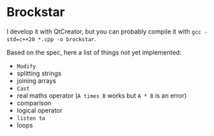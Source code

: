 Brockstar
=========

I develop it with QtCreator, but you can probably compile it with `gcc -std=c++20 *.cpp -o brockstar`.

Based on the spec, here a list of things not yet implemented:
* `Modify`
* splitting strings
* joining arrays
* `Cast`
* real maths operator (`A times B` works but `A * B` is an error)
* comparison
* logical operator
* `listen to`
* loops

